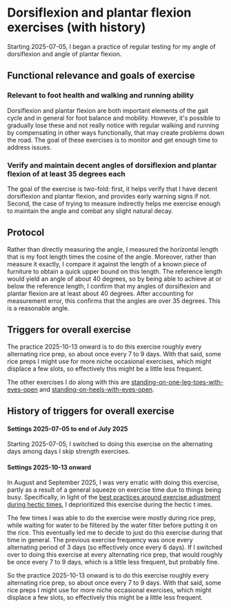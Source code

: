 # Dorsiflexion and plantar flexion exercises (with history)

Starting 2025-07-05, I began a practice of regular testing for
my angle of dorsiflexion and angle of plantar flexion.

## Functional relevance and goals of exercise

### Relevant to foot health and walking and running ability

Dorsiflexion and plantar flexion are both important elements of the
gait cycle and in general for foot balance and mobility. However, it's
possible to gradually lose these and not really notice with regular
walking and running by compensating in other ways functionally, that
may create problems down the road. The goal of these exercises is to
monitor and get enough time to address issues.

### Verify and maintain decent angles of dorsiflexion and plantar flexion of at least 35 degrees each

The goal of the exercise is two-fold: first, it helps verify that I
have decent dorsiflexion and plantar flexion, and provides early
warning signs if not. Second, the case of trying to measure indirectly
helps me exercise enough to maintain the angle and combat any slight
natural decay.

## Protocol

Rather than directly measuring the angle, I measured the horizontal
length that is my foot length times the cosine of the angle. Moreover,
rather than measure it exactly, I compare it against the length of a
known piece of furniture to obtain a quick upper bound on this
length. The reference length would yield an angle of about 40 degrees,
so by being able to achieve at or below the reference length, I
confirm that my angles of dorsiflexion and plantar flexion are at
least about 40 degrees. After accounting for measurement error, this
confirms that the angles are over 35 degrees. This is a reasonable
angle.

## Triggers for overall exercise

The practice 2025-10-13 onward is to do this exercise roughly every
alternating rice prep, so about once every 7 to 9 days. With that
said, some rice preps I might use for more niche occasional exercises,
which might displace a few slots, so effectively this might be a
little less frequent.

The other exercises I do along with this are
[standing-on-one-leg-toes-with-eyes-open](standing-on-one-leg-toes-with-eyes-open-with-history.md)
and
[standing-on-heels-with-eyes-open](standing-on-heels-with-eyes-open-with-history.md).

## History of triggers for overall exercise

#### Settings 2025-07-05 to end of July 2025

Starting 2025-07-05, I switched to doing this exercise on the
alternating days among days I skip strength exercises.

#### Settings 2025-10-13 onward

In August and September 2025, I was very erratic with doing this
exercise, partly as a result of a general squeeze on exercise time due
to things being busy. Specifically, in light of the [best practices
around exercise adjustment during hectic
times](../../best-practices/best-practices-around-exercise-adjustment-during-hectic-times.md#balance-exercises-and-other-niche-exercises),
I deprioritized this exercise during the hectic t imes.

The few times I was able to do the exercise were mostly during rice
prep, while waiting for water to be filtered by the water filter
before putting it on the rice. This eventually led me to decide to
just do this exercise during that time in general. The previous
exercise frequency was once every alternating period of 3 days (so
effectively once every 6 days). If I switched over to doing this
exercise at every alternating rice prep, that would roughly be once
every 7 to 9 days, which is a little less frequent, but probably fine.

So the practice 2025-10-13 onward is to do this exercise roughly every
alternating rice prep, so about once every 7 to 9 days. With that
said, some rice preps I might use for more niche occasional exercises,
which might displace a few slots, so effectively this might be a
little less frequent.
